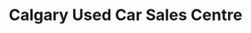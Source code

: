 ---
title: "Calgary Used Car Sales Centre"
url: /calgary/calgary-used-car-sales-centre/
shop: Autohaus
---